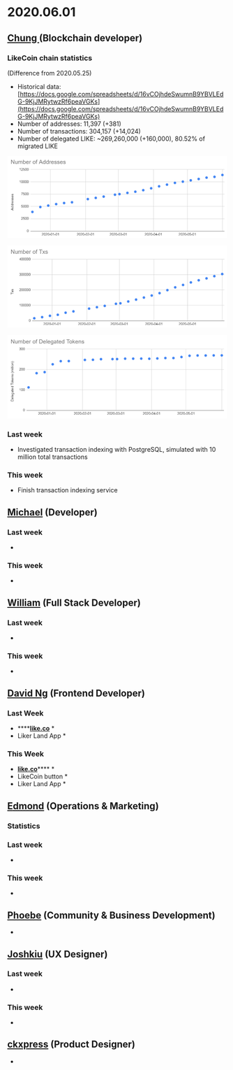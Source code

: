 # 2020.06.01





## [Chung ](https://like.co/chungwu)\(Blockchain developer\)

### LikeCoin chain statistics

\(Difference from 2020.05.25\)

* Historical data: [https://docs.google.com/spreadsheets/d/16vCOjhdeSwumnB9YBVLEdG-9KjJMRytwzRf6peaVGKs](https://docs.google.com/spreadsheets/d/16vCOjhdeSwumnB9YBVLEdG-9KjJMRytwzRf6peaVGKs)
* Number of addresses: 11,397 \(+381\)
* Number of transactions: 304,157 \(+14,024\)
* Number of delegated LIKE: ~269,260,000 \(+160,000\), 80.52% of migrated LIKE

![](../.gitbook/assets/image%20%2846%29.png)

![](../.gitbook/assets/image%20%2844%29.png)

![](../.gitbook/assets/image%20%2845%29.png)

### Last week

* Investigated transaction indexing with PostgreSQL, simulated with 10 million total transactions

### This week

* Finish transaction indexing service

## [Michael](httsp://like.co/michaelcheung) \(Developer\)

### Last week

* 
### This week

* 
## [William](https://like.co/williamchong007) \(Full Stack Developer\)

### Last week

* 
### This week

* 
## [David Ng](https://github.com/nwingt) \(Frontend Developer\)

### Last Week

* \*\*\*\*[**like.co**](https://like.co)
  * 
* Liker Land App
  * 

### This Week

* [**like.co**](https://like.co)\*\*\*\*
  * 
* LikeCoin button
  * 
* Liker Land App
  * 

## [E**dmond**](https://like.co/edmondyu) **\(Operations & Marketing\)**

### **Statistics**

### **Last week**

* 
### This week

* 


## [Phoebe](https://like.co/phoebe_fb) \(Community & Business Development\) <a id="fbf6"></a>

* 
## [Joshkiu](https://like.co/joshkiu) \(UX Designer\)

### Last week

* 
### This week

* 
## [ckxpress](https://like.co/ckxpress) \(Product Designer\) <a id="fbf6"></a>

* 
